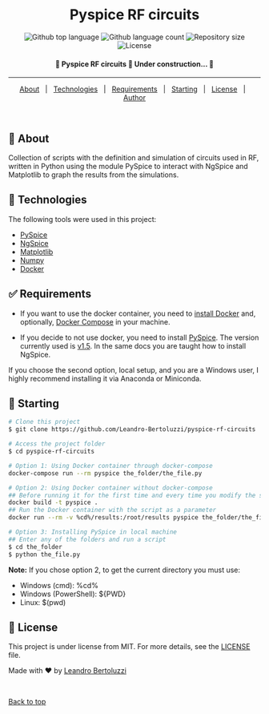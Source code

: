 <h1 align="center">Pyspice RF circuits</h1>

<p align="center">
  <img alt="Github top language" src="https://img.shields.io/github/languages/top/Leandro-Bertoluzzi/pyspice-rf-circuits?color=56BEB8">

  <img alt="Github language count" src="https://img.shields.io/github/languages/count/Leandro-Bertoluzzi/pyspice-rf-circuits?color=56BEB8">

  <img alt="Repository size" src="https://img.shields.io/github/repo-size/Leandro-Bertoluzzi/pyspice-rf-circuits?color=56BEB8">

  <img alt="License" src="https://img.shields.io/github/license/Leandro-Bertoluzzi/pyspice-rf-circuits?color=56BEB8">

  <!-- <img alt="Github issues" src="https://img.shields.io/github/issues/Leandro-Bertoluzzi/pyspice-rf-circuits?color=56BEB8" /> -->

  <!-- <img alt="Github forks" src="https://img.shields.io/github/forks/Leandro-Bertoluzzi/pyspice-rf-circuits?color=56BEB8" /> -->

  <!-- <img alt="Github stars" src="https://img.shields.io/github/stars/Leandro-Bertoluzzi/pyspice-rf-circuits?color=56BEB8" /> -->
</p>

<!-- Status -->

<h4 align="center"> 
	🚧  Pyspice RF circuits 🚀 Under construction...  🚧
</h4> 

<hr>

<p align="center">
  <a href="#dart-about">About</a> &#xa0; | &#xa0; 
  <a href="#rocket-technologies">Technologies</a> &#xa0; | &#xa0;
  <a href="#white_check_mark-requirements">Requirements</a> &#xa0; | &#xa0;
  <a href="#checkered_flag-starting">Starting</a> &#xa0; | &#xa0;
  <a href="#memo-license">License</a> &#xa0; | &#xa0;
  <a href="https://github.com/Leandro-Bertoluzzi" target="_blank">Author</a>
</p>

<br>

## :dart: About ##

Collection of scripts with the definition and simulation of circuits used in RF, written in Python using the module PySpice to interact with NgSpice and Matplotlib to graph the results from the simulations.

## :rocket: Technologies ##

The following tools were used in this project:

- [PySpice](https://pyspice.fabrice-salvaire.fr/)
- [NgSpice](http://ngspice.sourceforge.net/)
- [Matplotlib](https://matplotlib.org/)
- [Numpy](https://numpy.org/)
- [Docker](https://www.docker.com/)

## :white_check_mark: Requirements ##

- If you want to use the docker container, you need to [install Docker](https://www.docker.com/get-started) and, optionally, [Docker Compose](https://docs.docker.com/compose/install/) in your machine.

- If you decide to not use docker, you need to install [PySpice](https://pyspice.fabrice-salvaire.fr/). The version currently used is [v1.5](https://pyspice.fabrice-salvaire.fr/releases/v1.5/installation.html). In the same docs you are taught how to install NgSpice.

If you choose the second option, local setup, and you are a Windows user, I highly recommend installing it via Anaconda or Miniconda.

## :checkered_flag: Starting ##

```bash
# Clone this project
$ git clone https://github.com/Leandro-Bertoluzzi/pyspice-rf-circuits

# Access the project folder
$ cd pyspice-rf-circuits

# Option 1: Using Docker container through docker-compose
docker-compose run --rm pyspice the_folder/the_file.py

# Option 2: Using Docker container without docker-compose
## Before running it for the first time and every time you modify the scripts, build the docker container
docker build -t pyspice .
## Run the Docker container with the script as a parameter
docker run --rm -v %cd%/results:/root/results pyspice the_folder/the_file.py

# Option 3: Installing PySpice in local machine
## Enter any of the folders and run a script
$ cd the_folder
$ python the_file.py
```

**Note:** If you chose option 2, to get the current directory you must use:
- Windows (cmd): %cd%
- Windows (PowerShell): ${PWD}
- Linux: $(pwd)

## :memo: License ##

This project is under license from MIT. For more details, see the [LICENSE](LICENSE.md) file.

Made with :heart: by <a href="https://github.com/Leandro-Bertoluzzi" target="_blank">Leandro Bertoluzzi</a>

&#xa0;

<a href="#top">Back to top</a>
